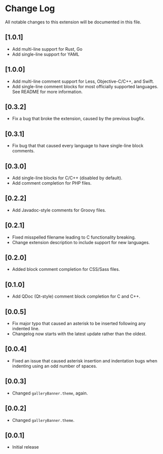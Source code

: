 # Change Log
All notable changes to this extension will be documented in this file.

<!--Check [Keep a Changelog](http://keepachangelog.com/) for recommendations on how to structure this file.-->

## [1.0.1]
- Add multi-line support for Rust, Go
- Add single-line support for YAML

## [1.0.0]
- Add multi-line comment support for Less, Objective-C/C++, and Swift.
- Add single-line comment blocks for most officially supported languages. See README for more information.

## [0.3.2]
- Fix a bug that broke the extension, caused by the previous bugfix.

## [0.3.1]
- Fix bug that that caused every language to have single-line block comments.

## [0.3.0]
- Add single-line blocks for C/C++ (disabled by default).
- Add comment completion for PHP files.

## [0.2.2]
- Add Javadoc-style comments for Groovy files.

## [0.2.1]
- Fixed misspelled filename leading to C functionality breaking.
- Change extension description to include support for new languages.

## [0.2.0]
- Added block comment completion for CSS/Sass files.

## [0.1.0]
- Add QDoc (Qt-style) comment block completion for C and C++.

## [0.0.5]
- Fix major typo that caused an asterisk to be inserted following any indented line.
- Changelog now starts with the latest update rather than the oldest.

## [0.0.4]
- Fixed an issue that caused asterisk insertion and indentation bugs when indenting using an odd number of spaces.

## [0.0.3]
- Changed `galleryBanner.theme`, again.

## [0.0.2]
- Changed `galleryBanner.theme`.

## [0.0.1]
- Initial release